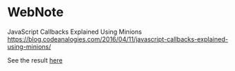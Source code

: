# WebNote

JavaScript Callbacks Explained Using Minions
https://blog.codeanalogies.com/2016/04/11/javascript-callbacks-explained-using-minions/


See the result <a href="https://tessaCH.github.io/WebNote/">here</a>
